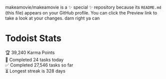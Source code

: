 makeamovie/makeamovie is a ✨ special ✨ repository because its `README.md` (this file) appears on your GitHub profile.
You can click the Preview link to take a look at your changes. darn right ya can

# Todoist Stats

<!-- TODO-IST:START -->
🏆  39,240 Karma Points           
🌸  Completed 24 tasks today           
✅  Completed 27,546 tasks so far           
⏳  Longest streak is 328 days
<!-- TODO-IST:END -->